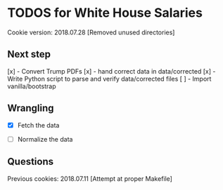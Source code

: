 # TODOS for White House Salaries

Cookie version: 2018.07.28 [Removed unused directories]

## Next step

[x] - Convert Trump PDFs
[x] - hand correct data in data/corrected
[x] - Write Python script to parse and verify data/corrected files
[ ] - Import vanilla/bootstrap


## Wrangling

- [x] Fetch the data
- [ ] Normalize the data


## Questions

Previous cookies: 2018.07.11 [Attempt at proper Makefile]
